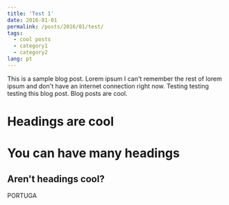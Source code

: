 ```yaml
---
title: 'Test 1'
date: 2016-01-01
permalink: /posts/2016/01/test/
tags:
  - cool posts
  - category1
  - category2
lang: pt
---
```


This is a sample blog post. Lorem ipsum I can't remember the rest of lorem ipsum and don't have an internet connection right now. Testing testing testing this blog post. Blog posts are cool.

Headings are cool
======

You can have many headings
======

Aren't headings cool?
------

PORTUGA
